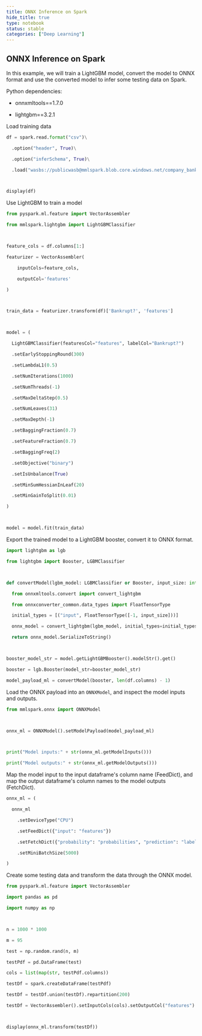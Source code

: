 ```yaml
---
title: ONNX Inference on Spark
hide_title: true
type: notebook
status: stable
categories: ["Deep Learning"]
---
```



## ONNX Inference on Spark



In this example, we will train a LightGBM model, convert the model to ONNX format and use the converted model to infer some testing data on Spark.



Python dependencies:



- onnxmltools==1.7.0

- lightgbm==3.2.1



Load training data


```python
df = spark.read.format("csv")\

  .option("header", True)\

  .option("inferSchema", True)\

  .load("wasbs://publicwasb@mmlspark.blob.core.windows.net/company_bankruptcy_prediction_data.csv")



display(df)
```

Use LightGBM to train a model


```python
from pyspark.ml.feature import VectorAssembler

from mmlspark.lightgbm import LightGBMClassifier



feature_cols = df.columns[1:]

featurizer = VectorAssembler(

    inputCols=feature_cols,

    outputCol='features'

)



train_data = featurizer.transform(df)['Bankrupt?', 'features']



model = (

  LightGBMClassifier(featuresCol="features", labelCol="Bankrupt?")

  .setEarlyStoppingRound(300)

  .setLambdaL1(0.5)

  .setNumIterations(1000)

  .setNumThreads(-1)

  .setMaxDeltaStep(0.5)

  .setNumLeaves(31)

  .setMaxDepth(-1)

  .setBaggingFraction(0.7)

  .setFeatureFraction(0.7)

  .setBaggingFreq(2)

  .setObjective("binary")

  .setIsUnbalance(True)

  .setMinSumHessianInLeaf(20)

  .setMinGainToSplit(0.01)

)



model = model.fit(train_data)
```

Export the trained model to a LightGBM booster, convert it to ONNX format.


```python
import lightgbm as lgb

from lightgbm import Booster, LGBMClassifier



def convertModel(lgbm_model: LGBMClassifier or Booster, input_size: int) -> bytes:

  from onnxmltools.convert import convert_lightgbm

  from onnxconverter_common.data_types import FloatTensorType

  initial_types = [("input", FloatTensorType([-1, input_size]))]

  onnx_model = convert_lightgbm(lgbm_model, initial_types=initial_types, target_opset=9)

  return onnx_model.SerializeToString()



booster_model_str = model.getLightGBMBooster().modelStr().get()

booster = lgb.Booster(model_str=booster_model_str)

model_payload_ml = convertModel(booster, len(df.columns) - 1)
```

Load the ONNX payload into an `ONNXModel`, and inspect the model inputs and outputs.


```python
from mmlspark.onnx import ONNXModel



onnx_ml = ONNXModel().setModelPayload(model_payload_ml)



print("Model inputs:" + str(onnx_ml.getModelInputs()))

print("Model outputs:" + str(onnx_ml.getModelOutputs()))
```

Map the model input to the input dataframe's column name (FeedDict), and map the output dataframe's column names to the model outputs (FetchDict).


```python
onnx_ml = (

  onnx_ml

    .setDeviceType("CPU")

    .setFeedDict({"input": "features"})

    .setFetchDict({"probability": "probabilities", "prediction": "label"})

    .setMiniBatchSize(5000)

)
```

Create some testing data and transform the data through the ONNX model.


```python
from pyspark.ml.feature import VectorAssembler

import pandas as pd

import numpy as np



n = 1000 * 1000

m = 95

test = np.random.rand(n, m)

testPdf = pd.DataFrame(test)

cols = list(map(str, testPdf.columns))

testDf = spark.createDataFrame(testPdf)

testDf = testDf.union(testDf).repartition(200)

testDf = VectorAssembler().setInputCols(cols).setOutputCol("features").transform(testDf).drop(*cols).cache()



display(onnx_ml.transform(testDf))
```
